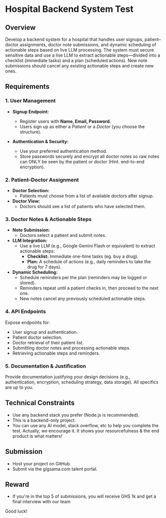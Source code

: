 # Hospital Backend System Test

## Overview
Develop a backend system for a hospital that handles user signups, patient–doctor assignments, doctor note submissions, and dynamic scheduling of actionable steps based on live LLM processing. The system must secure sensitive data and use a live LLM to extract actionable steps—divided into a checklist (immediate tasks) and a plan (scheduled actions). New note submissions should cancel any existing actionable steps and create new ones.

## Requirements

### 1. User Management
- **Signup Endpoint:**  
  - Register users with **Name, Email, Password**.
  - Users sign up as either a *Patient* or a *Doctor* (you choose the structure).

- **Authentication & Security:**  
  - Use your preferred authentication method.
  - Store passwords securely and encrypt all doctor notes so raw notes can ONLY be seen by the patient or doctor (Hint. end-to-end encryption).

### 2. Patient–Doctor Assignment
- **Doctor Selection:**  
  - Patients must choose from a list of available doctors after signup.
- **Doctor View:**  
  - Doctors should see a list of patients who have selected them.

### 3. Doctor Notes & Actionable Steps
- **Note Submission:**  
  - Doctors select a patient and submit notes.
- **LLM Integration:**  
  - Use a live LLM (e.g., Google Gemini Flash or equivalent) to extract actionable steps:
    - **Checklist:** Immediate one-time tasks (eg. buy a drug).
    - **Plan:** A schedule of actions (e.g., daily reminders to take the drug for 7 days).
- **Dynamic Scheduling:**  
  - Schedule reminders per the plan (reminders may be logged or stored).
  - Reminders repeat until a patient checks in, then proceed to the next one.
  - New notes cancel any previously scheduled actionable steps.

### 4. API Endpoints
Expose endpoints for:
- User signup and authentication.
- Patient doctor selection.
- Doctor retrieval of their patient list.
- Submitting doctor notes and processing actionable steps.
- Retrieving actionable steps and reminders.

### 5. Documentation & Justification
Provide documentation justifying your design decisions (e.g., authentication, encryption, scheduling strategy, data storage). All specifics are up to you.

## Technical Constraints
- Use any backend stack you prefer (Node.js is recommended).
- This is a backend-only project.
- You can use any AI model, stack overflow, etc to help you complete the test. Actually, we encourage it. It shows your resourcefulness & the end product is what matters!

## Submission
- Host your project on GitHub.
- Submit via the gigsama.com talent portal.

## Reward
- If you're in the top 5 of submissions, you will receive GHS 1k and get a final interview with our team

Good luck!
